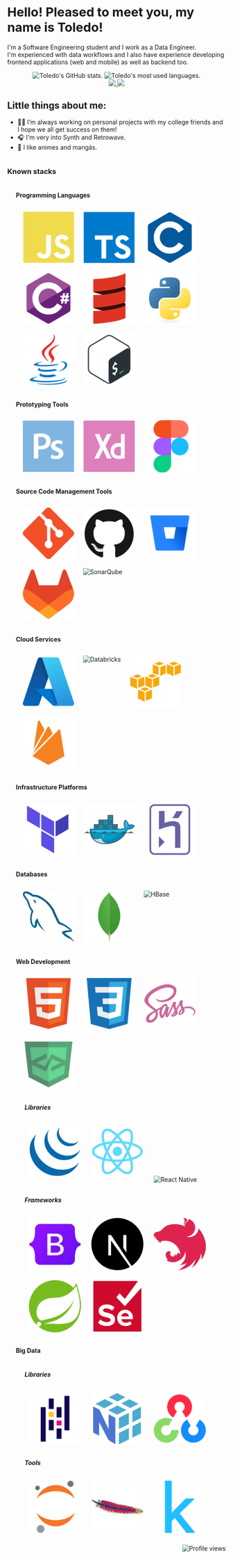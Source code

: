 <div
  id="main"
  style="
    display: flex;
    flex-direction: column;
    align-items: center;
    width: 100%;
    max-width: 1000px;
  "
>
  <div>
    <h1 style="font-size: 3vw">Hello! Pleased to meet you, my name is Toledo!</h1>
    <p>
      I'm a Software Engineering student and I work as a Data Engineer.<br/>
      I'm experienced with data workflows and I also have experience developing frontend applications (web and mobile) as well as backend too.
    </p>
  </div>
  <!--  -->
  
  <div align="center">
      <img
        id="stats"
        src="https://github-readme-stats.vercel.app/api?username=toledkrw&show_icons=true&theme=vision-friendly-dark&include_all_commits=true&count_private=true"
        alt="Toledo's GitHub stats."
        padding="10px"
        width="auto"
        height="150vh"
      />
      <img
        src="https://github-readme-stats.vercel.app/api/top-langs?username=toledkrw&layout=compact&langs_count=16&theme=vision-friendly-dark"
        alt="Toledo's most used languages."
        padding="10px"
        width="auto"
        height="150vh"
      />
  </div>
  <!--  -->

  <div align="center">
    <a target='_blank' href="https://www.linkedin.com/in/toledo2k/">
      <img src="https://img.shields.io/badge/LinkedIn-0077B5?style=for-the-badge&logo=linkedin&logoColor=white">
    </a>
    <a target='_blank' href="https://dev.to/toledkrw">
      <img src="https://img.shields.io/badge/dev.to-0A0A0A?style=for-the-badge&logo=dev.to&logoColor=white">
    </a>
  </div>
  <!--  -->

  <div>
    <h2>Little things about me:</h2>
    <ul>
      <li>
        👨‍🎓 I’m always working on personal projects with my college friends and I
        hope we all get success on them!
      </li>
      <li>
        🎧 I'm very into Synth and Retrowave.
      </li>
      <li>
        🐲 I like animes and mangás.
      </li>
    </ul>
  </div>
</div>
<!--  -->

<div id="stacks">
  <h3>Known stacks</h3>
  <div style="margin-left: 20px; display:flex; flex-direction:column;">
    <div>
      <h4>Programming Languages</h4>
      <div
        style="
          display: flex;
          flex-direction: row;
          flex-wrap: wrap;
          justify-content: start;
          margin: 5px;
        "
      >
        <img
          style="margin: 10px; min-width: 10px; height: 3vh"
          src="https://raw.githubusercontent.com/devicons/devicon/master/icons/javascript/javascript-plain.svg"
          title="JavaScript"
        />
        <img
          style="margin: 10px; min-width: 10px; height: 3vh"
          src="https://raw.githubusercontent.com/devicons/devicon/master/icons/typescript/typescript-original.svg"
          title="TypeScript"
        />
        <img
          style="margin: 10px; min-width: 10px; height: 3vh"
          src="https://raw.githubusercontent.com/devicons/devicon/master/icons/c/c-plain.svg"
          title="C"
        />
        <img
          style="margin: 10px; min-width: 10px; height: 3vh"
          src="https://raw.githubusercontent.com/devicons/devicon/master/icons/csharp/csharp-original.svg"
          title="C#"
        />
        <img
          style="margin: 10px; min-width: 10px; height: 3vh"
          src="https://raw.githubusercontent.com/devicons/devicon/master/icons/scala/scala-original.svg"
          title="Scala"
        />
        <img
          style="margin: 10px; min-width: 10px; height: 3vh"
          src="https://raw.githubusercontent.com/devicons/devicon/master/icons/python/python-original.svg"
          title="Python"
        />
        <img
          style="margin: 10px; min-width: 10px; height: 3vh"
          src="https://raw.githubusercontent.com/devicons/devicon/master/icons/java/java-original.svg"
          title="Java"
        />
        <img
          style="margin: 10px; min-width: 10px; height: 3vh"
          src="https://raw.githubusercontent.com/devicons/devicon/master/icons/bash/bash-original.svg"
          title="ShellScript"
        />
      </div>
    </div>
    <div>
      <h4>Prototyping Tools</h4>
      <div
        style="
          display: flex;
          flex-direction: row;
          flex-wrap: wrap;
          justify-content: start;
          margin: 5px;
        "
      >
        <img
          style="margin: 10px; min-width: 10px; height: 3vh"
          src="https://raw.githubusercontent.com/devicons/devicon/master/icons/photoshop/photoshop-plain.svg"
          title="Photoshop"
        />
        <img
          style="margin: 10px; min-width: 10px; height: 3vh"
          src="https://raw.githubusercontent.com/devicons/devicon/master/icons/xd/xd-plain.svg"
          title="XD"
        />
        <img
          style="margin: 10px; min-width: 10px; height: 3vh"
          src="https://raw.githubusercontent.com/devicons/devicon/master/icons/figma/figma-original.svg"
          title="Figma"
        />
      </div>
    </div>
    <!--  -->
    <div>
      <h4>Source Code Management Tools</h4>
      <div
        style="
          display: flex;
          flex-direction: row;
          flex-wrap: wrap;
          justify-content: start;
          margin: 5px;
        "
      >
        <img
          style="margin: 10px; min-width: 10px; height: 3vh"
          src="https://raw.githubusercontent.com/devicons/devicon/master/icons/git/git-original.svg"
          title="GIT"
        />
        <img
          style="margin: 10px; min-width: 10px; height: 3vh"
          src="https://raw.githubusercontent.com/devicons/devicon/master/icons/github/github-original.svg"
          title="GitHub"
        />
        <img
          style="margin: 10px; min-width: 10px; height: 3vh"
          src="https://raw.githubusercontent.com/devicons/devicon/master/icons/bitbucket/bitbucket-original.svg"
          title="BitBucket"
        />
        <img
          style="margin: 10px; min-width: 10px; height: 3vh"
          src="https://raw.githubusercontent.com/devicons/devicon/master/icons/gitlab/gitlab-original.svg"
          title="GitLab"
        />
        <img
          style="margin: 10px; min-width: 10px; height: 3vh"
          src="https://user-images.githubusercontent.com/15386828/118396592-e331c880-b658-11eb-8fdc-7426520c691f.png"
          title="SonarQube"
        />
      </div>
    </div>
    <!--  -->
    <div>
      <h4>Cloud Services</h4>
      <div
        style="
          display: flex;
          flex-direction: row;
          flex-wrap: wrap;
          justify-content: start;
          margin: 5px;
        "
      >
        <img
          style="margin: 10px; min-width: 10px; height: 3vh"
          src="https://raw.githubusercontent.com/devicons/devicon/master/icons/azure/azure-original.svg"
          title="Microsoft Azure"
        />
        <img
          style="margin: 10px; min-width: 10px; height: 3vh"
          src="https://s3.us-east-1.amazonaws.com/accredible_temp_credential_images/16002836894132567677717491881160.png"
          title="Databricks"
        />
        <img
          style="margin: 10px; min-width: 10px; height: 3vh"
          src="https://raw.githubusercontent.com/devicons/devicon/master/icons/amazonwebservices/amazonwebservices-original.svg"
          title="Amazon Web Services (AWS)"
        />
        <img
          style="margin: 10px; min-width: 10px; height: 3vh"
          src="https://raw.githubusercontent.com/devicons/devicon/master/icons/firebase/firebase-plain.svg"
          title="Firebase"
        />
      </div>
    </div>
    <!--  -->
    <div>
      <h4>Infrastructure Platforms</h4>
      <div
        style="
          display: flex;
          flex-direction: row;
          flex-wrap: wrap;
          justify-content: start;
          margin: 5px;
        "
      >
        <img
          style="margin: 10px; min-width: 10px; height: 3vh"
          src="https://raw.githubusercontent.com/devicons/devicon/master/icons/terraform/terraform-original.svg"
          title="Terraform"
        />
        <img
          style="margin: 10px; min-width: 10px; height: 3vh"
          src="https://raw.githubusercontent.com/devicons/devicon/master/icons/docker/docker-original.svg"
          title="Docker"
        />
        <img
          style="margin: 10px; min-width: 10px; height: 3vh"
          src="https://raw.githubusercontent.com/devicons/devicon/master/icons/heroku/heroku-original.svg"
          title="Heroku"
        />
      </div>
    </div>
    <!--  -->
    <div>
      <h4>Databases</h4>
      <div
        style="
          display: flex;
          flex-direction: row;
          flex-wrap: wrap;
          justify-content: start;
          margin: 5px;
        "
      >
        <img
          style="margin: 10px; min-width: 10px; height: 3vh"
          src="https://raw.githubusercontent.com/devicons/devicon/master/icons/mysql/mysql-original.svg"
          title="MySQL"
        />
        <img
          style="margin: 10px; min-width: 10px; height: 3vh"
          src="https://raw.githubusercontent.com/devicons/devicon/master/icons/mongodb/mongodb-original.svg"
          title="MongoDB"
        />
        <img
          style="margin: 10px; min-width: 10px; height: 3vh"
          src="https://cdn.cdnlogo.com/logos/h/98/hbase.svg"
          title="HBase"
        />
      </div>
    </div>
    <!--  -->
    <div>
      <h4>Web Development</h4>
      <div
        style=
          "
          display: flex;
          flex-direction: row;
          flex-wrap: wrap;
          justify-content: start;
          margin: 5px;
          "
      >
      <img
        style="margin: 10px; min-width: 10px; height: 3vh"
        src="https://raw.githubusercontent.com/devicons/devicon/master/icons/html5/html5-original.svg"
        title="HTML5"
      />
      <img
        style="margin: 10px; min-width: 10px; height: 3vh"
        src="https://raw.githubusercontent.com/devicons/devicon/master/icons/css3/css3-original.svg"
        title="CSS3"
      />
      <img
        style="margin: 10px; min-width: 10px; height: 3vh"
        src="https://raw.githubusercontent.com/devicons/devicon/master/icons/sass/sass-original.svg"
        title="Sass"
      />
      <img
        style="margin: 10px; min-width: 10px; height: 3vh"
        src="https://raw.githubusercontent.com/devicons/devicon/master/icons/devicon/devicon-original.svg"
        title="DevIcon!"
      />
      </div>
      <div style="margin-left: 20px">
        <h5>Libraries</h5>
        <img
          style="margin: 10px; min-width: 10px; height: 3vh"
          src="https://raw.githubusercontent.com/devicons/devicon/master/icons/jquery/jquery-original.svg"
          title="JQuery"
        />
        <img
          style="margin: 10px; min-width: 10px; height: 3vh"
          src="https://raw.githubusercontent.com/devicons/devicon/master/icons/react/react-original.svg"
          title="ReactJS"
        />
        <img
          style="margin: 10px; min-width: 10px; height: 3vh"
          src="https://fei.edu.br/~gwachs/disciplinas/CC4670/slides/Aula05/slides/images/react_native_logo.png"
          title="React Native"
        />
      </div>
      <div style="margin-left: 20px">
        <h5>Frameworks</h5>
        <img
          style="margin: 10px; min-width: 10px; height: 3vh"
          src="https://raw.githubusercontent.com/devicons/devicon/master/icons/bootstrap/bootstrap-original.svg"
          title="Bootstrap"
        />
        <img
          style="margin: 10px; min-width: 10px; height: 3vh"
          src="https://raw.githubusercontent.com/devicons/devicon/master/icons/nextjs/nextjs-original.svg"
          title="NextJS"
        />
        <img
          style="margin: 10px; min-width: 10px; height: 3vh"
          src="https://raw.githubusercontent.com/devicons/devicon/master/icons/nestjs/nestjs-plain.svg"
          title="NestJS"
        />
        <img
          style="margin: 10px; min-width: 10px; height: 3vh"
          src="https://raw.githubusercontent.com/devicons/devicon/master/icons/spring/spring-original.svg"
          title="Spring"
        />
        <img
          style="margin: 10px; min-width: 10px; height: 3vh"
          src="https://raw.githubusercontent.com/devicons/devicon/master/icons/selenium/selenium-original.svg"
          title="Selenium"
        />
      </div>
    </div>
    <!--  -->
    <div>
      <h4>Big Data</h4>
      <div
        style=
          "
          display: flex;
          flex-direction: row;
          flex-wrap: wrap;
          justify-content: start;
          margin: 5px;
          "
      >
      </div>
      <div>
        <div style="margin-left: 20px">
          <h5>Libraries</h5>
          <img
            style="margin: 10px; min-width: 10px; height: 3vh"
            src="https://raw.githubusercontent.com/devicons/devicon/master/icons/pandas/pandas-original.svg"
            title="Pandas"
          />
          <img
            style="margin: 10px; min-width: 10px; height: 3vh"
            src="https://raw.githubusercontent.com/devicons/devicon/master/icons/numpy/numpy-original.svg"
            title="NumPy"
          />
          <img
            style="margin: 10px; min-width: 10px; height: 3vh"
            src="https://raw.githubusercontent.com/devicons/devicon/master/icons/opencv/opencv-original.svg"
            title="Open Computer Vision (OpenCV)"
          />
        </div>
        <div style="margin-left: 20px">
          <h5>Tools</h5>
          <img
            style="margin: 10px; min-width: 10px; height: 3vh"
            src="https://raw.githubusercontent.com/devicons/devicon/master/icons/jupyter/jupyter-original.svg"
            title="Jupyter Notebooks"
          />
          <img
            style="margin: 10px; min-width: 10px; height: 3vh"
            src="https://raw.githubusercontent.com/devicons/devicon/master/icons/apache/apache-original.svg"
            title="Apache Technologies"
          />
          <img
            style="margin: 10px; min-width: 10px; height: 3vh"
            src="https://raw.githubusercontent.com/devicons/devicon/master/icons/kaggle/kaggle-original.svg"
            title="Kaggle"
          />
        </div>
      </div>
    </div>
  </div>
</div>

<div align="right">

![Profile views](https://gpvc.arturio.dev/toledkrw)

</div>
